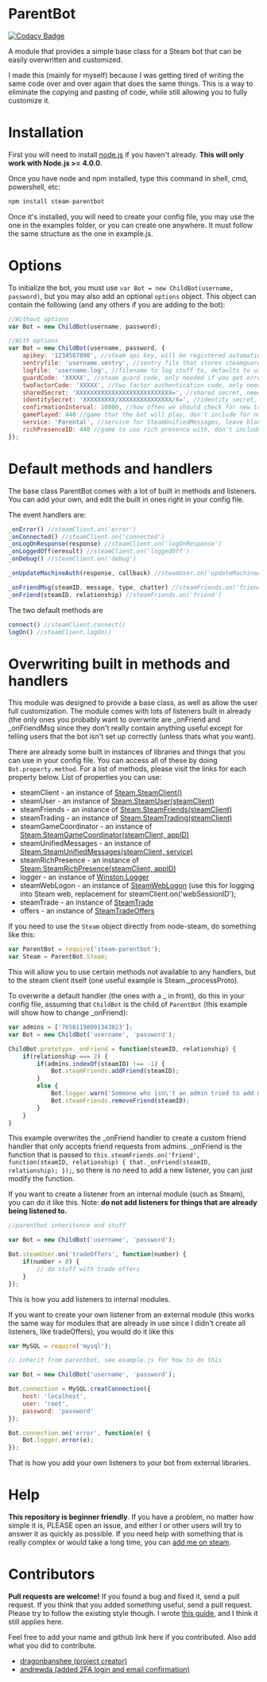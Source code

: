 # ParentBot

[![Codacy Badge](https://www.codacy.com/project/badge/0bebac574a7040179d83778a4dd18aa9)](https://www.codacy.com/app/dragonbanshee/node-steam-parentbot)

A module that provides a simple base class for a Steam bot that can be easily overwritten and customized.

I made this (mainly for myself) because I was getting tired of writing the same code over and over again that does the same things. This is a way to eliminate the copying and pasting of code, while still allowing you to fully customize it.

# Installation
First you will need to install [node.js](http://nodejs.org) if you haven't already. <b>This will only work with Node.js >= 4.0.0</b>.

Once you have node and npm installed, type this command in shell, cmd, powershell, etc:
```javascript
npm install steam-parentbot
```

Once it's installed, you will need to create your config file, you may use the one in the examples folder, or you can create one anywhere. It must follow the same structure as the one in example.js.

# Options
To initialize the bot, you must use `var Bot = new ChildBot(username, password)`, but you may also add an optional `options` object. This object can contain the following (and any others if you are adding to the bot):
```javascript
//Without options
var Bot = new ChildBot(username, password);

//With options
var Bot = new ChildBot(username, password, {
	apikey: '1234567890', //steam api key, will be registered automatically if one isn't supplied
	sentryfile: 'username.sentry', //sentry file that stores steamguard info, defaults to username.sentry
	logfile: 'username.log', //filename to log stuff to, defaults to username.log
	guardCode: 'XXXXX', //steam guard code, only needed if you get error 63 when logging in, can remove after sentry is generated
	twoFactorCode: 'XXXXX', //two factor authentication code, only needed if you're using the mobile 2FA
	sharedSecret: 'XXXXXXXXXXXXXXXXXXXXXXXXXXX=', //shared secret, needed to automatically generate twoFactorCode
	identitySecret: 'XXXXXXXXX/XXXXXXXXXXXXXXX/X=', //identity secret, needed to automatically confirm trade offers, must be used with confirmationInterval
	confirmationInterval: 10000, //how often we should check for new trades to confirm in miliseconds, must be used with identitySecret
	gamePlayed: 440 //game that the bot will play, don't include for no game
	service: 'Parental', //service for SteamUnifiedMessages, leave blank to not include
	richPresenceID: 440 //game to use rich presence with, don't include for no rich presence
});

```

# Default methods and handlers
The base class ParentBot comes with a lot of built in methods and listeners. You can add your own, and edit the built in ones right in your config file.

The event handlers are:
```javascript
_onError() //steamClient.on('error')
_onConnected() //steamClient.on('connected')
_onLogOnResponse(response) //steamClient.on('logOnResponse')
_onLoggedOff(eresult) //steamClient.on('loggedOff')
_onDebug() //steamClient.on('debug')

_onUpdateMachineAuth(response, callback) //steamUser.on('updateMachineAuth')

_onFriendMsg(steamID, message, type, chatter) //steamFriends.on('friendMsg')
_onFriend(steamID, relationship) //steamFriends.on('friend')
```

The two default methods are
```javascript
connect() //steamClient.connect()
logOn() //steamClient.logOn()
```

# Overwriting built in methods and handlers
This module was designed to provide a base class, as well as allow the user full customization. The module comes with lots of listeners built in already (the only ones you probably want to overwrite are _onFriend and _onFriendMsg since they don't really contain anything useful except for telling users that the bot isn't set up correctly (unless thats what you want).

There are already some built in instances of libraries and things that you can use in your config file. You can access all of these by doing `Bot.property.method`. For a list of methods, please visit the links for each property below. List of properties you can use:

- steamClient - an instance of [Steam.SteamClient()](https://github.com/seishun/node-steam#steamclient)
- steamUser - an instance of [Steam.SteamUser(steamClient)](https://github.com/seishun/node-steam/tree/master/lib/handlers/user#steamuser)
- steamFriends - an instance of [Steam.SteamFriends(steamClient)](https://github.com/seishun/node-steam/tree/master/lib/handlers/friends#steamfriends)
- steamTrading - an instance of [Steam.SteamTrading(steamClient)](https://github.com/seishun/node-steam/tree/master/lib/handlers/trading#steamtrading)
- steamGameCoordinator - an instance of [Steam.SteamGameCoordinator(steamClient, appID)](https://github.com/seishun/node-steam/tree/master/lib/handlers/game_coordinator#steamgamecoordinator)
- steamUnifiedMessages - an instance of [Steam.SteamUnifiedMessages(steamClient, service)](https://github.com/seishun/node-steam/tree/master/lib/handlers/unified_messages)
- steamRichPresence - an instance of [Steam.SteamRichPresence(steamClient, appID)](https://github.com/seishun/node-steam/tree/master/lib/handlers/rich_presence#steamrichpresence)
- logger - an instance of [Winston.Logger](https://github.com/winstonjs/winston)
- steamWebLogon - an instance of [SteamWebLogon](https://github.com/Alex7Kom/node-steam-weblogon) (use this for logging into Steam web, replacement for steamClient.on('webSessionID');
- steamTrade - an instance of [SteamTrade](https://github.com/seishun/node-steam-trade)
- offers - an instance of [SteamTradeOffers](https://github.com/Alex7Kom/node-steam-tradeoffers)

If you need to use the `Steam` object directly from node-steam, do something like this:
```javascript
var ParentBot = require('steam-parentbot');
var Steam = ParentBot.Steam;
```
This will allow you to use certain methods not available to any handlers, but to the steam client itself (one useful example is Steam._processProto).

To overwrite a default handler (the ones with a _ in front), do this in your config file, assuming that `ChildBot` is the child of `ParentBot` (this example will show how to change _onFriend):
```javascript
var admins = ['76561198091343023'];
var Bot = new ChildBot('username', 'password');

ChildBot.prototype._onFriend = function(steamID, relationship) {
    if(relationship === 2) {
        if(admins.indexOf(steamID) !== -1) {
            Bot.steamFriends.addFriend(steamID);
        }
        else {
            Bot.logger.warn('Someone who isn\'t an admin tried to add me, denying...');
            Bot.steamFriends.removeFriend(steamID);
        }
    }
}
```

This example overwrites the _onFriend handler to create a custom friend handler that only accepts friend requests from admins. _onFriend is the function that is passed to `this.steamFriends.on('friend', function(steamID, relationship) { that._onFriend(steamID, relationship); });`, so there is no need to add a new listener, you can just modify the function.

If you want to create a listener from an internal module (such as Steam), you can do it like this. Note: __do not add listeners for things that are already being listened to.__
```javascript
//parentbot inheritence and stuff

var Bot = new ChildBot('username', 'password');

Bot.steamUser.on('tradeOffers', function(number) {
	if(number > 0) {
		// do stuff with trade offers
	}
});
```

This is how you add listeners to internal modules.


If you want to create your own listener from an external module (this works the same way for modules that are already in use since I didn't create all listeners, like tradeOffers), you would do it like this

```javascript
var MySQL = require('mysql');

// inherit from parentbot, see example.js for how to do this

var Bot = new ChildBot('username', 'password');

Bot.connection = MySQL.creatConnection({
	host: 'localhost',
	user: 'root',
	password: 'password'
});

Bot.connection.on('error', function(e) {
	Bot.logger.error(e);
});
```

That is how you add your own listeners to your bot from external libraries.

# Help
__This repository is beginner friendly__. If you have a problem, no matter how simple it is, PLEASE open an issue, and either I or other users will try to answer it as quickly as possible. If you need help with something that is really complex or would take a long time, you can [add me on steam](http://steamcommunity.com/id/dragonbanshee).

# Contributors
__Pull requests are welcome!__ If you found a bug and fixed it, send a pull request. If you think that you added something useful, send a pull request. Please try to follow the existing style though. I wrote [this guide](https://github.com/efreak/node-steam-chat-bot/wiki/contributing), and I think it still applies here.

Feel free to add your name and github link here if you contributed. Also add what you did to contribute.
- [dragonbanshee (project creator)](https://github.com/dragonbanshee)
- [andrewda (added 2FA login and email confirmation)](https://github.com/andrewda)
